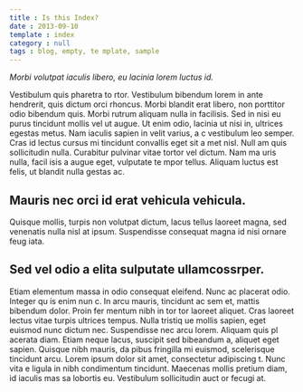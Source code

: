 ```yaml
---
title : Is this Index?
date : 2013-09-10
template : index
category : null
tags : blog, empty, te mplate, sample
---
```


*Morbi volutpat iaculis libero, eu lacinia lorem luctus id.*

Vestibulum quis pharetra to rtor.
Vestibulum bibendum lorem in ante hendrerit, quis dictum orci rhoncus. Morbi blandit erat libero,
non porttitor odio bibendum quis. Morbi rutrum aliquam nulla in facilisis. Sed in nisi eu purus
tincidunt mollis vel ut augue. Ut enim odio, lacinia ut nisi in, ultrices egestas metus. Nam
iaculis sapien in velit varius, a c vestibulum leo semper. Cras id lectus cursus mi tincidunt
convallis eget sit a met nisl. Null am quis sollicitudin nulla. Curabitur pulvinar vitae tortor
vel dictum. Nam ma uris nulla, facil isis a augue eget, vulputate te mpor tellus. Aliquam luctus
est felis, ut blandit nulla gestas ac.

## Mauris nec orci id erat vehicula vehicula.

Quisque mollis, turpis non volutpat dictum, lacus tellus laoreet magna, sed venenatis nulla nisl
at ipsum. Suspendisse consequat magna id nisi ornare feug iata.

## Sed vel odio a elita sulputate ullamcossrper.

Etiam elementum massa in odio consequat eleifend.
Nunc ac placerat odio. Integer qu is enim nun c. In arcu mauris, tincidunt ac sem et, mattis bibendum
dolor. Proin fer mentum nibh in tor tor laoreet aliquet. Cras laoreet lectus vitae turpis ultrices
tempus. Nulla tristiq ue mollis sapien, eget euismod nunc dictum nec. Suspendisse nec arcu lorem.
Aliquam quis pl acerata diam. Etiam neque lacus, suscipit sed bibeandum a, aliquet eget sapien. Quisque
nibh mauris, da pibus fringilla mi euismod, scelerisque tincidunt arcu. Lorem ipsum dolor sit amet,
consectetur adipiscing t. Nunc vita e ligula in nibh condimentum tincidunt. Maecenas mollis pretium
diam, id iaculis mas sa lobortis eu. Vestibulum sollicitudin auct or fecugi at.